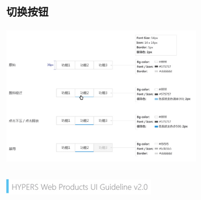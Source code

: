 # 切换按钮

![Alt text](../image/UI-Standar-LUXURY-11-1.jpg)
<br>
<br>
---
![mark logo](../image/UI-Standar-V.jpg)

